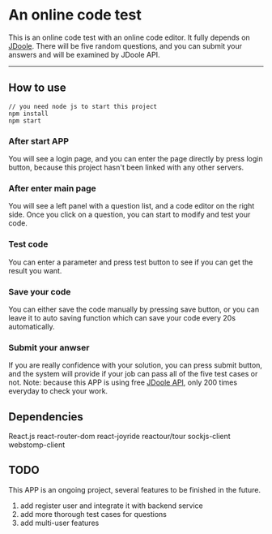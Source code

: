 # An online code test

This is an online code test with an online code editor. It fully depends on [JDoole](https://docs.jdoodle.com/). There will be five random questions, and you can submit your answers and will be examined by JDoole API.

---

## How to use

```
// you need node js to start this project
npm install
npm start
```

### After start APP

You will see a login page, and you can enter the page directly by press login button, because this project hasn't been linked with any other servers.

### After enter main page

You will see a left panel with a question list, and a code editor on the right side. Once you click on a question, you can start to modify and test your code.

### Test code

You can enter a parameter and press test button to see if you can get the result you want.

### Save your code

You can either save the code manually by pressing save button, or you can leave it to auto saving function which can save your code every 20s automatically.

### Submit your anwser

If you are really confidence with your solution, you can press submit button, and the system will provide if your job can pass all of the five test cases or not. Note: because this APP is using free [JDoole API](https://www.jdoodle.com/compiler-api/), only 200 times everyday to check your work.

## Dependencies

React.js
react-router-dom
react-joyride
reactour/tour
sockjs-client
webstomp-client

## TODO

This APP is an ongoing project, several features to be finished in the future.

1. add register user and integrate it with backend service
2. add more thorough test cases for questions
3. add multi-user features